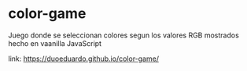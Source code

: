 # color-game
Juego donde se seleccionan colores segun los valores RGB mostrados hecho en vaanilla JavaScript

link: https://duoeduardo.github.io/color-game/
